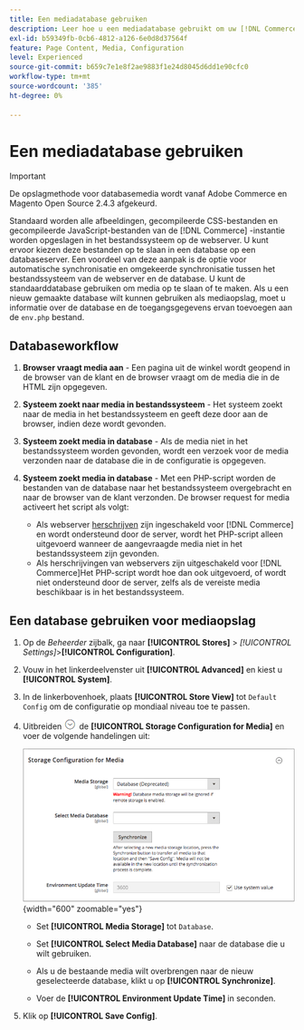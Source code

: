 ```yaml
---
title: Een mediadatabase gebruiken
description: Leer hoe u een mediadatabase gebruikt om uw [!DNL Commerce] mediabestanden.
exl-id: b59349fb-0cb6-4812-a126-6e0d8d37564f
feature: Page Content, Media, Configuration
level: Experienced
source-git-commit: b659c7e1e8f2ae9883f1e24d8045d6dd1e90cfc0
workflow-type: tm+mt
source-wordcount: '385'
ht-degree: 0%

---
```


# Een mediadatabase gebruiken

>[!IMPORTANT]
>
>De opslagmethode voor databasemedia wordt vanaf Adobe Commerce en Magento Open Source 2.4.3 afgekeurd.

Standaard worden alle afbeeldingen, gecompileerde CSS-bestanden en gecompileerde JavaScript-bestanden van de [!DNL Commerce] -instantie worden opgeslagen in het bestandssysteem op de webserver. U kunt ervoor kiezen deze bestanden op te slaan in een database op een databaseserver. Een voordeel van deze aanpak is de optie voor automatische synchronisatie en omgekeerde synchronisatie tussen het bestandssysteem van de webserver en de database. U kunt de standaarddatabase gebruiken om media op te slaan of te maken. Als u een nieuw gemaakte database wilt kunnen gebruiken als mediaopslag, moet u informatie over de database en de toegangsgegevens ervan toevoegen aan de `env.php` bestand.

## Databaseworkflow

1. **Browser vraagt media aan** - Een pagina uit de winkel wordt geopend in de browser van de klant en de browser vraagt om de media die in de HTML zijn opgegeven.

1. **Systeem zoekt naar media in bestandssysteem** - Het systeem zoekt naar de media in het bestandssysteem en geeft deze door aan de browser, indien deze wordt gevonden.

1. **Systeem zoekt media in database** - Als de media niet in het bestandssysteem worden gevonden, wordt een verzoek voor de media verzonden naar de database die in de configuratie is opgegeven.

1. **Systeem zoekt media in database** - Met een PHP-script worden de bestanden van de database naar het bestandssysteem overgebracht en naar de browser van de klant verzonden. De browser request for media activeert het script als volgt:

   - Als webserver [herschrijven](../merchandising-promotions/url-rewrite.md) zijn ingeschakeld voor [!DNL Commerce] en wordt ondersteund door de server, wordt het PHP-script alleen uitgevoerd wanneer de aangevraagde media niet in het bestandssysteem zijn gevonden.
   - Als herschrijvingen van webservers zijn uitgeschakeld voor [!DNL Commerce]Het PHP-script wordt hoe dan ook uitgevoerd, of wordt niet ondersteund door de server, zelfs als de vereiste media beschikbaar is in het bestandssysteem.

## Een database gebruiken voor mediaopslag

1. Op de _Beheerder_ zijbalk, ga naar **[!UICONTROL Stores]** > _[!UICONTROL Settings]_>**[!UICONTROL Configuration]**.

1. Vouw in het linkerdeelvenster uit **[!UICONTROL Advanced]** en kiest u **[!UICONTROL System]**.

1. In de linkerbovenhoek, plaats **[!UICONTROL Store View]** tot `Default Config` om de configuratie op mondiaal niveau toe te passen.

1. Uitbreiden ![Expansiekiezer](../assets/icon-display-expand.png) de **[!UICONTROL Storage Configuration for Media]** en voer de volgende handelingen uit:

   ![Geavanceerde configuratie - opslagconfiguratie voor media](./assets/database-storage-deprecated.png){width="600" zoomable="yes"}

   - Set **[!UICONTROL Media Storage]** tot `Database`.

   - Set **[!UICONTROL Select Media Database]** naar de database die u wilt gebruiken.

   - Als u de bestaande media wilt overbrengen naar de nieuw geselecteerde database, klikt u op **[!UICONTROL Synchronize]**.

   - Voer de **[!UICONTROL Environment Update Time]** in seconden.

1. Klik op **[!UICONTROL Save Config]**.
